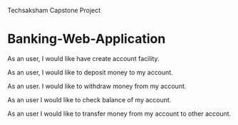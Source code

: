 Techsaksham Capstone Project
# Banking-Web-Application




As an user, I would like have create account facility.

As an user, I would like to deposit money to my account.

As an user. I would like to withdraw money from my account.

As an user I would like to check balance of my account.

As an user I would like to transfer money from my account to other account.
